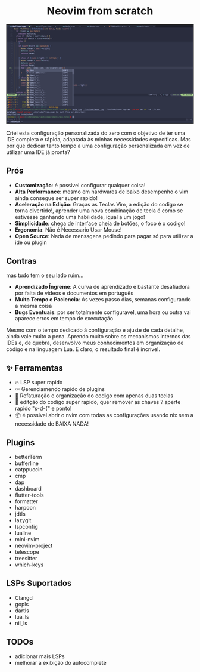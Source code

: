 <h1 align="center">
Neovim from scratch
</h4>

![nvim](/.github/assets/nvim.png)

Criei esta configuração personalizada do zero com o objetivo de ter uma IDE completa e rápida, adaptada às minhas necessidades específicas. Mas por que dedicar tanto tempo a uma configuração personalizada em vez de utilizar uma IDE já pronta?

## Prós
- **Customização**: é possivel configurar qualquer coisa!
- **Alta Performance**: mesmo em hardwares de baixo desempenho o vim ainda consegue ser super rapido!
- **Aceleração na Edição**: Graças as Teclas Vim, a edição do codigo se torna divertido!, aprender uma nova combinação de tecla é como se estivesse ganhando uma habilidade, igual a um jogo!
- **Simplicidade**: chega de interface cheia de botões, o foco é o codigo!
- **Ergonomia**: Não é Necessario Usar Mouse!
- **Open Source**: Nada de mensagens pedindo para pagar só para utilizar a ide ou plugin

## Contras
mas tudo tem o seu lado ruim...
- **Aprendizado Íngreme**: A curva de aprendizado é bastante desafiadora por falta de videos e documentos em português
- **Muito Tempo e Paciencia**: As vezes passo dias, semanas configurando a mesma coisa
- **Bugs Eventuais**: por ser totalmente configuravel, uma hora ou outra vai aparece erros em tempo de executação

Mesmo com o tempo dedicado à configuração e ajuste de cada detalhe, ainda vale muito a pena. Aprendo muito sobre os mecanismos internos das IDEs e, de quebra, desenvolvo meus conhecimentos em organização de código e na linguagem Lua. E claro, o resultado final é incrível.

 ## ✨ Ferramentas
- 🔥 LSP super rapido
- 💤 Gerenciamendo rapido de plugins
- 🧹 Refaturação e organização do codigo com apenas duas teclas
- 🚀 editção do codigo super rapido, quer remover as chaves ? aperte rapido "s-d-{" e ponto!
- 📦 é possivel abrir o nvim com todas as configurações usando nix sem a necessidade de BAIXA NADA!

## Plugins
- betterTerm
- bufferline
- catppuccin
- cmp
- dap
- dashboard
- flutter-tools
- formatter
- harpoon
- jdtls
- lazygit
- lspconfig
- lualine
- mini-nvim
- neovim-project
- telescope
- treesitter
- which-keys

## LSPs Suportados
- Clangd
- gopls
- dartls
- lua_ls
- nil_ls

## TODOs
- adicionar mais LSPs
- melhorar a exibição do autocomplete
